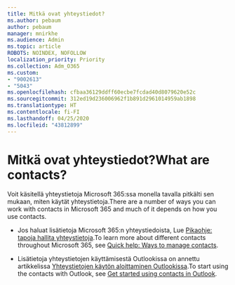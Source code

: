 ```yaml
---
title: Mitkä ovat yhteystiedot?
ms.author: pebaum
author: pebaum
manager: mnirkhe
ms.audience: Admin
ms.topic: article
ROBOTS: NOINDEX, NOFOLLOW
localization_priority: Priority
ms.collection: Adm_O365
ms.custom:
- "9002613"
- "5043"
ms.openlocfilehash: cfbaa36129ddff60ecbe7fcdad40d8079620e52c
ms.sourcegitcommit: 312ed19d236006962f1b891d2961014959ab1898
ms.translationtype: HT
ms.contentlocale: fi-FI
ms.lasthandoff: 04/25/2020
ms.locfileid: "43812899"
---
```

# <a name="what-are-contacts"></a><span data-ttu-id="b042c-102">Mitkä ovat yhteystiedot?</span><span class="sxs-lookup"><span data-stu-id="b042c-102">What are contacts?</span></span>

<span data-ttu-id="b042c-103">Voit käsitellä yhteystietoja Microsoft 365:ssa monella tavalla pitkälti sen mukaan, miten käytät yhteystietoja.</span><span class="sxs-lookup"><span data-stu-id="b042c-103">There are a number of ways you can work with contacts in Microsoft 365 and much of it depends on how you use contacts.</span></span>

- <span data-ttu-id="b042c-104">Jos haluat lisätietoja Microsoft 365:n yhteystiedoista, Lue [Pikaohje: tapoja hallita yhteystietoja](https://docs.microsoft.com/microsoft-365/admin/misc/ways-to-manage-contacts?view=o365-worldwide).</span><span class="sxs-lookup"><span data-stu-id="b042c-104">To learn more about different contacts throughout Microsoft 365, see [Quick help: Ways to manage contacts](https://docs.microsoft.com/microsoft-365/admin/misc/ways-to-manage-contacts?view=o365-worldwide).</span></span>

- <span data-ttu-id="b042c-105">Lisätietoja yhteystietojen käyttämisestä Outlookissa on annettu artikkelissa [Yhteystietojen käytön aloittaminen Outlookissa](https://support.office.com/article/using-contacts-people-in-outlook-on-the-web-1e3438c7-26b2-420c-87de-3cea9d31b5cb?WT.mc_id=365AdminCSH&ui=en-US&rs=en-US&ad=US).</span><span class="sxs-lookup"><span data-stu-id="b042c-105">To start using the contacts with Outlook, see [Get started using contacts in Outlook](https://support.office.com/article/using-contacts-people-in-outlook-on-the-web-1e3438c7-26b2-420c-87de-3cea9d31b5cb?WT.mc_id=365AdminCSH&ui=en-US&rs=en-US&ad=US).</span></span>
